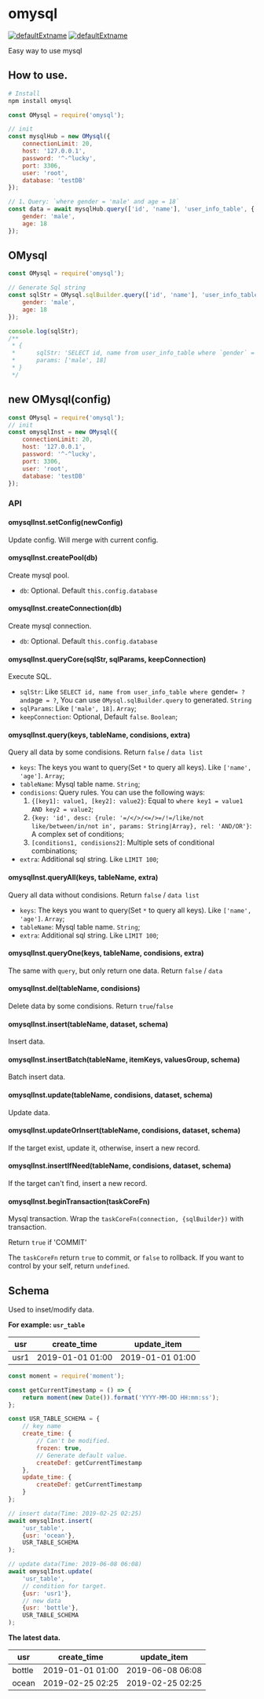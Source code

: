 # omysql

[![defaultExtname](http://img.shields.io/npm/v/omysql.svg)](https://www.npmjs.org/package/omysql)
[![defaultExtname](http://img.shields.io/npm/dm/omysql.svg)](https://www.npmjs.org/package/omysql)

Easy way to use mysql

## How to use.

```powershell
# Install
npm install omysql
```

```javascript
const OMysql = require('omysql');

// init
const mysqlHub = new OMysql({
    connectionLimit: 20,
    host: '127.0.0.1',
    password: '^-^lucky',
    port: 3306,
    user: 'root',
    database: 'testDB'
});

// 1、Query: `where gender = 'male' and age = 18`
const data = await mysqlHub.query(['id', 'name'], 'user_info_table', {
    gender: 'male',
    age: 18
});
```
## OMysql

```javascript
const OMysql = require('omysql');

// Generate Sql string
const sqlStr = OMysql.sqlBuilder.query(['id', 'name'], 'user_info_table', {
    gender: 'male',
    age: 18
});

console.log(sqlStr);
/**
 * {
 *      sqlStr: 'SELECT id, name from user_info_table where `gender` = ? and `age` = ?',
 *      params: ['male', 18]
 * }
 */
```

## new OMysql(config)

```javascript
const OMysql = require('omysql');
// init
const omysqlInst = new OMysql({
    connectionLimit: 20,
    host: '127.0.0.1',
    password: '^-^lucky',
    port: 3306,
    user: 'root',
    database: 'testDB'
});
```

### API

#### omysqlInst.setConfig(newConfig)

Update config. Will merge with current config.

#### omysqlInst.createPool(db)

Create mysql pool.

* `db`: Optional. Default `this.config.database`

#### omysqlInst.createConnection(db)

Create mysql connection.

* `db`: Optional. Default `this.config.database`

#### omysqlInst.queryCore(sqlStr, sqlParams, keepConnection)

Execute SQL.

* `sqlStr`: Like `SELECT id, name from user_info_table where `gender` = ? and `age` = ?`, You can use `OMysql.sqlBuilder.query` to generated. `String`
* `sqlParams`: Like `['male', 18]`. `Array`;
* `keepConnection`: Optional, Default `false`. `Boolean`;

#### omysqlInst.query(keys, tableName, condisions, extra)

Query all data by some condisions. Return `false` / `data list`

* `keys`: The keys you want to query(Set `*` to query all keys). Like `['name', 'age']`. `Array`;
* `tableName`: Mysql table name. `String`;
* `condisions`: Query rules. You can use the following ways:
    1. `{[key1]: value1, [key2]: value2}`: Equal to `where key1 = value1 AND key2 = value2`;
    2. `{key: 'id', desc: {rule: '=/</>/<=/>=/!=/like/not like/between/in/not in', params: String|Array}, rel: 'AND/OR'}`: A complex set of conditions;
    3. `[conditions1, condisions2]`: Multiple sets of conditional combinations;
* `extra`: Additional sql string. Like `LIMIT 100`;

#### omysqlInst.queryAll(keys, tableName, extra)

Query all data without condisions. Return `false` / `data list`

* `keys`: The keys you want to query(Set `*` to query all keys). Like `['name', 'age']`. `Array`;
* `tableName`: Mysql table name. `String`;
* `extra`: Additional sql string. Like `LIMIT 100`;

#### omysqlInst.queryOne(keys, tableName, condisions, extra)

The same with `query`, but only return one data. Return `false` / `data`

#### omysqlInst.del(tableName, condisions)

Delete data by some condisions. Return `true`/`false`

#### omysqlInst.insert(tableName, dataset, schema)

Insert data.

#### omysqlInst.insertBatch(tableName, itemKeys, valuesGroup, schema)

Batch insert data.

#### omysqlInst.update(tableName, condisions, dataset, schema)

Update data.

#### omysqlInst.updateOrInsert(tableName, condisions, dataset, schema)

If the target exist, update it, otherwise, insert a new record.

#### omysqlInst.insertIfNeed(tableName, condisions, dataset, schema)

If the target can't find, insert a new record.

#### omysqlInst.beginTransaction(taskCoreFn)

Mysql transaction. Wrap the `taskCoreFn(connection, {sqlBuilder})` with transaction.

Return `true` if 'COMMIT'

The `taskCoreFn` return `true` to commit, or `false` to rollback. If you want to control by your self, return `undefined`.

## Schema

Used to inset/modify data.

__For example: `usr_table`__

usr|create_time|update_item
---|---|---
usr1|2019-01-01 01:00|2019-01-01 01:00

```javascript
const moment = require('moment');

const getCurrentTimestamp = () => {
    return moment(new Date()).format('YYYY-MM-DD HH:mm:ss');
};

const USR_TABLE_SCHEMA = {
    // key name
    create_time: {
        // Can't be modified.
        frozen: true,
        // Generate default value.
        createDef: getCurrentTimestamp
    },
    update_time: {
        createDef: getCurrentTimestamp
    }
};

// insert data(Time: 2019-02-25 02:25)
await omysqlInst.insert(
    'usr_table',
    {usr: 'ocean'},
    USR_TABLE_SCHEMA
);

// update data(Time: 2019-06-08 06:08)
await omysqlInst.update(
    'usr_table',
    // condition for target.
    {usr: 'usr1'},
    // new data
    {usr: 'bottle'},
    USR_TABLE_SCHEMA
);

```

__The latest data.__

usr|create_time|update_item
---|---|---
bottle|2019-01-01 01:00|2019-06-08 06:08
ocean|2019-02-25 02:25|2019-02-25 02:25
